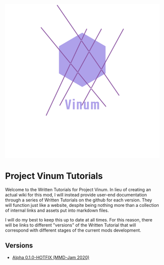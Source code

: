 ![pv-logo](https://raw.githubusercontent.com/boredhero/pv/master/src/main/resources/vinum_logo.png)

# Project Vinum Tutorials

Welcome to the Written Tutorials for Project Vinum. In lieu of creating an actual wiki for this mod, I will instead provide user-end documentation through a series of Written Tutorials on the github for each version. They will function just like a website, despite being nothing more than a collection of internal links and assets put into markdown files.

I will do my best to keep this up to date at all times. For this reason, there will be links to different "versions" of the Written Tutorial that will correspond with different stages of the current mods development.

## Versions

* [Alpha 0.1.0-HOTFIX (MMD-Jam 2020)](https://github.com/boredhero/pv/blob/tutorials/src-tutorial/versions/alpha-0.1.0-mmdjam2020/alpha-0.1.0-mmdjam2020.md)